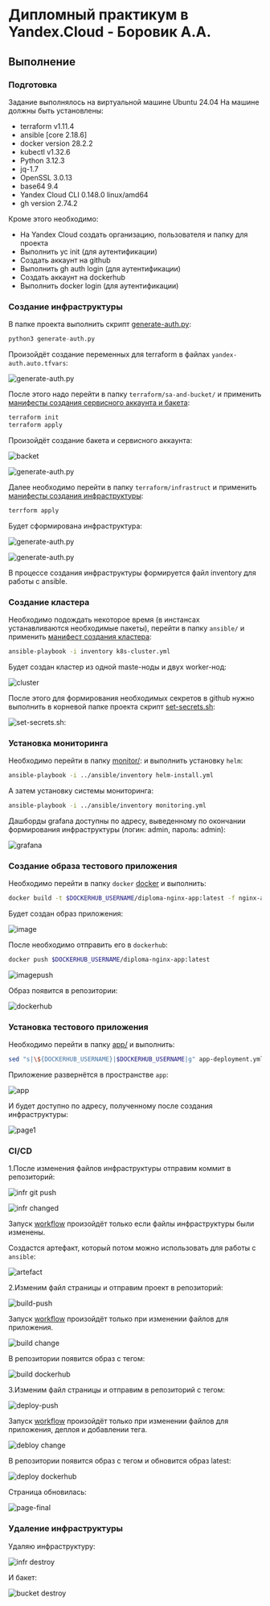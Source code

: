 # Дипломный практикум в Yandex.Cloud - Боровик А.А.

## Выполнение

### Подготовка

Задание выполнялось на виртуальной машине Ubuntu 24.04
На машине должны быть установлены:

- terraform v1.11.4
- ansible [core 2.18.6]
- docker version 28.2.2
- kubectl v1.32.6
- Python 3.12.3
- jq-1.7
- OpenSSL 3.0.13
- base64 9.4
- Yandex Cloud CLI 0.148.0 linux/amd64
- gh version 2.74.2
  
Кроме этого необходимо:

- На Yandex Cloud создать организацию, пользователя и папку для проекта
- Выполнить yc init (для аутентификации)
- Создать аккаунт на github
- Выполнить gh auth login  (для аутентификации)
- Создать аккаунт на dockerhub
- Выполнить docker login (для аутентификации)

### Создание инфраструктуры

В папке проекта выполнить скрипт [generate-auth.py](https://github.com/Lex-Chaos/diploma-devops/blob/main/generate-auth.py):

```python
python3 generate-auth.py
```

Произойдёт создание переменных для terraform в файлах `yandex-auth.auto.tfvars`:

![generate-auth.py](https://github.com/Lex-Chaos/diploma-devops/blob/main/img/01-auth-generate.png)

После этого надо перейти в папку `terraform/sa-and-bucket/` и применить [манифесты создания сервисного аккаунта и бакета](https://github.com/Lex-Chaos/diploma-devops/blob/main/terraform/sa-and-buket):

```bash
terraform init
terraform apply
```

Произойдёт создание бакета и сервисного аккаунта:

![backet](https://github.com/Lex-Chaos/diploma-devops/blob/main/img/02-backet-tfinit.png)

![generate-auth.py](https://github.com/Lex-Chaos/diploma-devops/blob/main/img/03-backet-tfapply.png)

Далее необходимо перейти в папку `terraform/infrastruct` и применить [манифесты создания инфраструктуры](https://github.com/Lex-Chaos/diploma-devops/blob/main/terraform/infrastruct):

```bash
terrform apply
```

Будет сформирована инфраструктура:

![generate-auth.py](https://github.com/Lex-Chaos/diploma-devops/blob/main/img/04-infr-tfapply.png)

![generate-auth.py](https://github.com/Lex-Chaos/diploma-devops/blob/main/img/05-yandex-infr.png)

В процессе создания инфраструктуры формируется файл inventory для работы с ansible.

### Создание кластера

Необходимо подождать некоторое время (в инстансах устанавливаются необходимые пакеты), перейти в папку `ansible/` и применить [манифест создания кластера](https://github.com/Lex-Chaos/diploma-devops/blob/main/ansible):

```bash
ansible-playbook -i inventory k8s-cluster.yml
```

Будет создан кластер из одной maste-ноды и двух worker-нод:

![cluster](https://github.com/Lex-Chaos/diploma-devops/blob/main/img/06-ansible-cluster.png)

После этого для формирования необходимых секретов в github нужно выполнить в корневой папке проекта скрипт [set-secrets.sh](https://github.com/Lex-Chaos/diploma-devops/blob/main/set-secrets.sh):

![set-secrets.sh](https://github.com/Lex-Chaos/diploma-devops/blob/main/img/07-set-secrets.png):

### Установка мониторинга

Необходимо перейти в папку [monitor/](https://github.com/Lex-Chaos/diploma-devops/blob/main/monitor): и выполнить установку `helm`:

```bash
ansible-playbook -i ../ansible/inventory helm-install.yml
```

А затем установку системы мониторинга:

```bash
ansible-playbook -i ../ansible/inventory monitoring.yml
```

Дашборды grafana доступны по адресу, выведенному по окончании формирования инфраструктуры (логин: admin, пароль: admin):

![grafana](https://github.com/Lex-Chaos/diploma-devops/blob/main/img/08-grafana.png)

### Создание образа тестового приложения

Необходимо перейти в папку `docker` [docker](https://github.com/Lex-Chaos/diploma-devops/blob/main/docker) и выполнить:

```bash
docker build -t $DOCKERHUB_USERNAME/diploma-nginx-app:latest -f nginx-app.dockerfile .
```

Будет создан образ приложения:

![image](https://github.com/Lex-Chaos/diploma-devops/blob/main/img/09-app-image.png)

После необходимо отправить его в `dockerhub`:

```bash
docker push $DOCKERHUB_USERNAME/diploma-nginx-app:latest
```

![imagepush](https://github.com/Lex-Chaos/diploma-devops/blob/main/img/10-app-imagepush.png)

Образ появится в репозитории:

![dockerhub](https://github.com/Lex-Chaos/diploma-devops/blob/main/img/11-dockerhub.png)

### Установка тестового приложения

Необходимо перейти в папку [app/](https://github.com/Lex-Chaos/diploma-devops/blob/main/app) и выполнить:

```bash
sed "s|\${DOCKERHUB_USERNAME}|$DOCKERHUB_USERNAME|g" app-deployment.yml | kubectl apply -f -
```

Приложение развернётся в пространстве `app`:

![app](https://github.com/Lex-Chaos/diploma-devops/blob/main/img/12-app-in-namespace.png)

И будет доступно по адресу, полученному после создания инфраструктуры:

![page1](https://github.com/Lex-Chaos/diploma-devops/blob/main/img/13-page1.png)

### CI/CD

1.После изменения файлов инфраструктуры отправим коммит в репозиторий:

![infr git push](https://github.com/Lex-Chaos/diploma-devops/blob/main/img/14-infr-git-push.png)

![infr changed](https://github.com/Lex-Chaos/diploma-devops/blob/main/img/15-infr-change.png)

Запуск [workflow](https://github.com/Lex-Chaos/diploma-devops/blob/main/.github/workflows/infrastruct.yml) произойдёт только еcли файлы инфраструктуры были изменены.

Создастся артефакт, который потом можно использовать для работы с `ansible`:

![artefact](https://github.com/Lex-Chaos/diploma-devops/blob/main/img/16-artefact.png)

2.Изменим файл страницы и отправим проект в репозиторий:

![build-push](https://github.com/Lex-Chaos/diploma-devops/blob/main/img/17-build-git-push.png)

Запуск [workflow](https://github.com/Lex-Chaos/diploma-devops/blob/main/.github/workflows/build.yml) произойдёт только при изменении файлов для приложения.

![build change](https://github.com/Lex-Chaos/diploma-devops/blob/main/img/18-build-change.png)

В репозитории появится образ с тегом:

![build dockerhub](https://github.com/Lex-Chaos/diploma-devops/blob/main/img/19-build-hub.png)

3.Изменим файл страницы и отправим в репозиторий с тегом:

![deploy-push](https://github.com/Lex-Chaos/diploma-devops/blob/main/img/20-deploy-git-push.png)

Запуск [workflow](https://github.com/Lex-Chaos/diploma-devops/blob/main/.github/workflows/deploy.yml) произойдёт только при изменении файлов для приложения, деплоя и добавлении тега.

![debloy change](https://github.com/Lex-Chaos/diploma-devops/blob/main/img/21-deploy-change.png)

В репозитории появится образ с тегом и обновится образ latest:

![deploy dockerhub](https://github.com/Lex-Chaos/diploma-devops/blob/main/img/22-deploy-hub.png)

Страница обновилась:

![page-final](https://github.com/Lex-Chaos/diploma-devops/blob/main/img/23-page-final.png)

### Удаление инфраструктуры

Удаляю инфраструктуру:

![infr destroy](https://github.com/Lex-Chaos/diploma-devops/blob/main/img/24-infr-destroy.png)

И бакет:

![bucket destroy](https://github.com/Lex-Chaos/diploma-devops/blob/main/img/25-bucket-destroy.png)